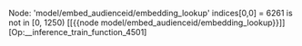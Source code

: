 Node: 'model/embed_audienceid/embedding_lookup'
indices[0,0] = 6261 is not in [0, 1250)
	 [[{{node model/embed_audienceid/embedding_lookup}}]] [Op:__inference_train_function_4501]
